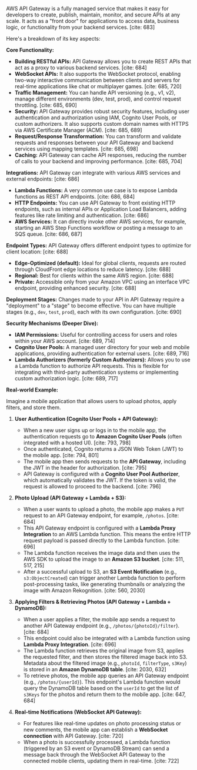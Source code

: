 AWS API Gateway is a fully managed service that makes it easy for developers to create, publish, maintain, monitor, and secure APIs at any scale. It acts as a "front door" for applications to access data, business logic, or functionality from your backend services. [cite: 683]

Here's a breakdown of its key aspects:

**Core Functionality:**
* **Building RESTful APIs:** API Gateway allows you to create REST APIs that act as a proxy to various backend services. [cite: 684]
* **WebSocket APIs:** It also supports the WebSocket protocol, enabling two-way interactive communication between clients and servers for real-time applications like chat or multiplayer games. [cite: 685, 720]
* **Traffic Management:** You can handle API versioning (e.g., v1, v2), manage different environments (dev, test, prod), and control request throttling. [cite: 685, 690]
* **Security:** API Gateway provides robust security features, including user authentication and authorization using IAM, Cognito User Pools, or custom authorizers. It also supports custom domain names with HTTPS via AWS Certificate Manager (ACM). [cite: 685, 689]
* **Request/Response Transformation:** You can transform and validate requests and responses between your API Gateway and backend services using mapping templates. [cite: 685, 698]
* **Caching:** API Gateway can cache API responses, reducing the number of calls to your backend and improving performance. [cite: 685, 704]

**Integrations:**
API Gateway can integrate with various AWS services and external endpoints: [cite: 686]
* **Lambda Functions:** A very common use case is to expose Lambda functions as REST API endpoints. [cite: 686, 684]
* **HTTP Endpoints:** You can use API Gateway to front existing HTTP endpoints, such as internal APIs or Application Load Balancers, adding features like rate limiting and authentication. [cite: 686]
* **AWS Services:** It can directly invoke other AWS services, for example, starting an AWS Step Functions workflow or posting a message to an SQS queue. [cite: 686, 687]

**Endpoint Types:**
API Gateway offers different endpoint types to optimize for client location: [cite: 688]
* **Edge-Optimized (default):** Ideal for global clients, requests are routed through CloudFront edge locations to reduce latency. [cite: 688]
* **Regional:** Best for clients within the same AWS region. [cite: 688]
* **Private:** Accessible only from your Amazon VPC using an interface VPC endpoint, providing enhanced security. [cite: 688]

**Deployment Stages:**
Changes made to your API in API Gateway require a "deployment" to a "stage" to become effective. You can have multiple stages (e.g., `dev`, `test`, `prod`), each with its own configuration. [cite: 690]

**Security Mechanisms (Deeper Dive):**
* **IAM Permissions:** Useful for controlling access for users and roles within your AWS account. [cite: 689, 714]
* **Cognito User Pools:** A managed user directory for your web and mobile applications, providing authentication for external users. [cite: 689, 716]
* **Lambda Authorizers (formerly Custom Authorizers):** Allows you to use a Lambda function to authorize API requests. This is flexible for integrating with third-party authentication systems or implementing custom authorization logic. [cite: 689, 717]

**Real-world Example:**

Imagine a mobile application that allows users to upload photos, apply filters, and store them.

1.  **User Authentication (Cognito User Pools + API Gateway):**
    * When a new user signs up or logs in to the mobile app, the authentication requests go to **Amazon Cognito User Pools** (often integrated with a hosted UI). [cite: 793, 798]
    * Once authenticated, Cognito returns a JSON Web Token (JWT) to the mobile app. [cite: 794, 801]
    * The mobile app then sends requests to the **API Gateway**, including the JWT in the header for authorization. [cite: 795]
    * API Gateway is configured with a **Cognito User Pool Authorizer**, which automatically validates the JWT. If the token is valid, the request is allowed to proceed to the backend. [cite: 796]

2.  **Photo Upload (API Gateway + Lambda + S3):**
    * When a user wants to upload a photo, the mobile app makes a `PUT` request to an API Gateway endpoint, for example, `/photos`. [cite: 684]
    * This API Gateway endpoint is configured with a **Lambda Proxy Integration** to an AWS Lambda function. This means the entire HTTP request payload is passed directly to the Lambda function. [cite: 696]
    * The Lambda function receives the image data and then uses the AWS SDK to upload the image to an **Amazon S3 bucket**. [cite: 511, 517, 215]
    * After a successful upload to S3, an **S3 Event Notification** (e.g., `s3:ObjectCreated`) can trigger another Lambda function to perform post-processing tasks, like generating thumbnails or analyzing the image with Amazon Rekognition. [cite: 560, 2030]

3.  **Applying Filters & Retrieving Photos (API Gateway + Lambda + DynamoDB):**
    * When a user applies a filter, the mobile app sends a request to another API Gateway endpoint (e.g., `/photos/{photoId}/filter`). [cite: 684]
    * This endpoint could also be integrated with a Lambda function using **Lambda Proxy Integration**. [cite: 696]
    * The Lambda function retrieves the original image from S3, applies the requested filter, and then stores the filtered image back into S3. Metadata about the filtered image (e.g., `photoId`, `filterType`, `s3Key`) is stored in an **Amazon DynamoDB table**. [cite: 2030, 632]
    * To retrieve photos, the mobile app queries an API Gateway endpoint (e.g., `/photos/{userId}`). This endpoint's Lambda function would query the DynamoDB table based on the `userId` to get the list of `s3Keys` for the photos and return them to the mobile app. [cite: 647, 684]

4.  **Real-time Notifications (WebSocket API Gateway):**
    * For features like real-time updates on photo processing status or new comments, the mobile app can establish a **WebSocket connection** with API Gateway. [cite: 720]
    * When a photo is successfully processed, a Lambda function (triggered by an S3 event or DynamoDB Stream) can send a message back through the WebSocket API Gateway to the connected mobile clients, updating them in real-time. [cite: 722]
